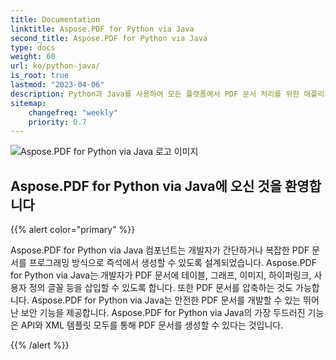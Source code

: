 ```yaml
---
title: Documentation
linktitle: Aspose.PDF for Python via Java
second_title: Aspose.PDF for Python via Java
type: docs
weight: 60
url: ko/python-java/
is_root: true
lastmod: "2023-04-06"
description: Python과 Java를 사용하여 모든 플랫폼에서 PDF 문서 처리를 위한 애플리케이션을 만들기 위해 Aspose.PDF for Python via Java를 사용하는 방법을 배우세요. 튜토리얼, 샘플 코드 등을 찾아보세요.
sitemap:
    changefreq: "weekly"
    priority: 0.7
---
```

![Aspose.PDF for Python via Java 로고 이미지](aspose_pdf-for-python-java.png)

## Aspose.PDF for Python via Java에 오신 것을 환영합니다

{{% alert color="primary" %}}

Aspose.PDF for Python via Java 컴포넌트는 개발자가 간단하거나 복잡한 PDF 문서를 프로그래밍 방식으로 즉석에서 생성할 수 있도록 설계되었습니다.
 Aspose.PDF for Python via Java는 개발자가 PDF 문서에 테이블, 그래프, 이미지, 하이퍼링크, 사용자 정의 글꼴 등을 삽입할 수 있도록 합니다. 또한 PDF 문서를 압축하는 것도 가능합니다. Aspose.PDF for Python via Java는 안전한 PDF 문서를 개발할 수 있는 뛰어난 보안 기능을 제공합니다. Aspose.PDF for Python via Java의 가장 두드러진 기능은 API와 XML 템플릿 모두를 통해 PDF 문서를 생성할 수 있다는 것입니다.

{{% /alert %}}